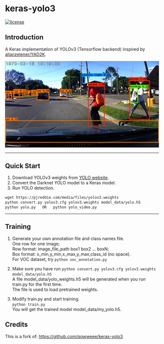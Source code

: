 # keras-yolo3

[![license](https://img.shields.io/github/license/mashape/apistatus.svg)](LICENSE)

## Introduction

A Keras implementation of YOLOv3 (Tensorflow backend) inspired by [allanzelener/YAD2K](https://github.com/allanzelener/YAD2K).


![alt text](https://raw.githubusercontent.com/cpheinrich/keras-yolo3/master/test_out/dash_view.bmp)

---

## Quick Start

1. Download YOLOv3 weights from [YOLO website](http://pjreddie.com/darknet/yolo/).
2. Convert the Darknet YOLO model to a Keras model.
3. Run YOLO detection.

```
wget https://pjreddie.com/media/files/yolov3.weights
python convert.py yolov3.cfg yolov3.weights model_data/yolo.h5
python yolo.py   OR   python yolo_video.py
```

---

## Training

1. Generate your own annotation file and class names file.  
    One row for one image;  
    Row format: image_file_path box1 box2 ... boxN;  
    Box format: x_min,y_min,x_max,y_max,class_id (no space).  
    For VOC dataset, try `python voc_annotation.py`

2. Make sure you have run `python convert.py yolov3.cfg yolov3.weights model_data/yolo.h5`  
    A file model_data/yolo_weights.h5 will be generated when you run train.py for the first time.  
    The file is used to load pretrained weights.

3. Modify train.py and start training.  
    `python train.py`  
    You will get the trained model model_data/my_yolo.h5.
    
    
## Credits

This is a fork of: https://github.com/qqwweee/keras-yolo3
